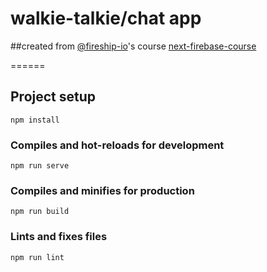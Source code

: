 # walkie-talkie/chat app

##created from [@fireship-io](https://github.com/fireship-io)'s course [next-firebase-course](https://github.com/fireship-io/vue-firebase-walkie-talkie)

======

## Project setup
```
npm install
```

### Compiles and hot-reloads for development
```
npm run serve
```

### Compiles and minifies for production
```
npm run build
```

### Lints and fixes files
```
npm run lint
```
